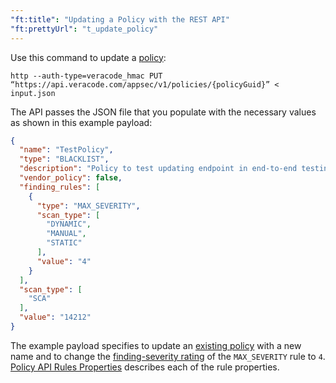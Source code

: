 ```yaml
---
"ft:title": "Updating a Policy with the REST API"
"ft:prettyUrl": "t_update_policy"
---
```

Use this command to update a [policy](https://docs.veracode.com/r/c_appsec_policies):

```shell
http --auth-type=veracode_hmac PUT “https://api.veracode.com/appsec/v1/policies/{policyGuid}” < input.json
```

The API passes the JSON file that you populate with the necessary values as shown in this example payload:

```json
{
  "name": "TestPolicy",
  "type": "BLACKLIST",
  "description": "Policy to test updating endpoint in end-to-end testing",
  "vendor_policy": false,
  "finding_rules": [
    {
      "type": "MAX_SEVERITY",
      "scan_type": [
        "DYNAMIC",
        "MANUAL",
        "STATIC"
      ],
      "value": "4"
    }
  ],
  "scan_type": [
    "SCA"
  ],
  "value": "14212"
}
```

The example payload specifies to update an [existing policy](01_policy_api_create.md) with a new name and to change the [finding-severity rating](../Review_Results/review_severity_exploitability.md) of the `MAX_SEVERITY` rule to `4`. [Policy API Rules Properties](04_policy_api_rules_properties.md) describes each of the rule properties.

